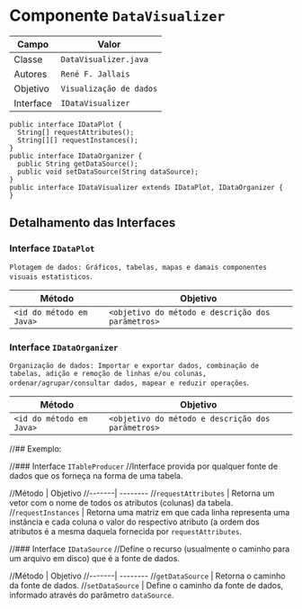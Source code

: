 # Componente `DataVisualizer`

Campo | Valor
----- | -----
Classe | `DataVisualizer.java`
Autores | `René F. Jallais`
Objetivo | `Visualização de dados`
Interface | `IDataVisualizer`
~~~
public interface IDataPlot {
  String[] requestAttributes();
  String[][] requestInstances();
}
public interface IDataOrganizer {
  public String getDataSource();
  public void setDataSource(String dataSource);
}
public interface IDataVisualizer extends IDataPlot, IDataOrganizer {
}
~~~

## Detalhamento das Interfaces

### Interface `IDataPlot`
`Plotagem de dados: Gráficos, tabelas, mapas e damais componentes visuais estatisticos`.

Método | Objetivo
-------| --------
`<id do método em Java>` | `<objetivo do método e descrição dos parâmetros>`

### Interface `IDataOrganizer`
`Organização de dados: Importar e exportar dados, combinação de tabelas, adição e remoção de linhas e/ou colunas, ordenar/agrupar/consultar dados, mapear e reduzir operações`.

Método | Objetivo
-------| --------
`<id do método em Java>` | `<objetivo do método e descrição dos parâmetros>`

//## Exemplo:

//### Interface `ITableProducer`
//Interface provida por qualquer fonte de dados que os forneça na forma de uma tabela.

//Método | Objetivo
//-------| --------
//`requestAttributes` | Retorna um vetor com o nome de todos os atributos (colunas) da tabela.
//`requestInstances` | Retorna uma matriz em que cada linha representa uma instância e cada coluna o valor do respectivo atributo (a ordem dos atributos é a mesma daquela fornecida por `requestAttributes`.

//### Interface `IDataSource`
//Define o recurso (usualmente o caminho para um arquivo em disco) que é a fonte de dados.

//Método | Objetivo
//-------| --------
//`getDataSource` | Retorna o caminho da fonte de dados.
//`setDataSource` | Define o caminho da fonte de dados, informado através do parâmetro `dataSource`.
